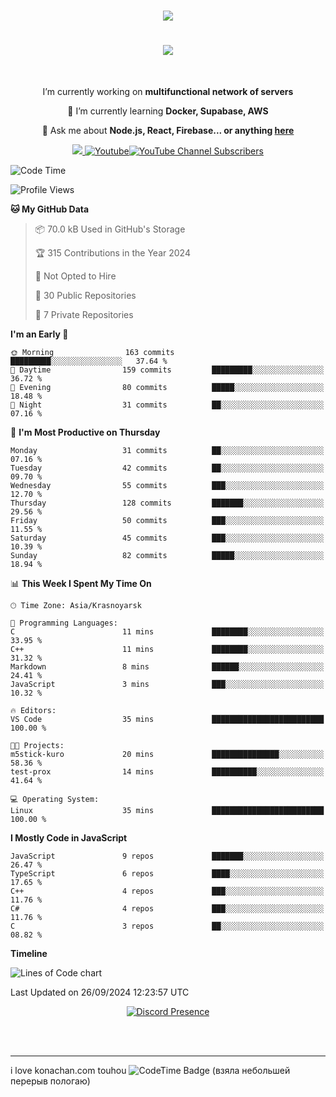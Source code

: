 <h1 align="center">
    <img src="https://count.akame.moe/@moe-counter.github)" />
</h1>

<h1 align="center">
    <img src="https://readme-typing-svg.herokuapp.com/?font=Righteous&size=35&center=true&vCenter=true&width=500&height=70&duration=4000&lines=Hi+There!+👋;+I'm+Waidelos!;" />
</h1>
<br/>

<div align="center">
 
   I’m currently working on **multifunctional network of servers**
 
 🌱 I’m currently learning **Docker, Supabase, AWS**

💬 Ask me about **Node.js, React, Firebase... or anything [here](https://github.com/kurobaaka/kurobaaka/issues)**

 </div>
 
<div align="center"> 
  <a href="mailto:drainlinux@gmail.com">
    <img src="https://img.shields.io/badge/Gmail-333333?style=for-the-badge&logo=gmail&logoColor=red" />
    <a href="https://www.youtube.com/@Waideloss?sub_confirmation=1"><img alt="Youtube" title="Youtube" src="https://img.shields.io/badge/-youtube-gray?style=for-the-badge&logo=youtube&logoColor=white"/><img alt="YouTube Channel Subscribers" src="https://img.shields.io/youtube/channel/subscribers/UCX3sHGkxtRLjqHIZQ9tdarA?label=%20&style=for-the-badge"/>
  </a>
</div>



<!--START_SECTION:waka-->
![Code Time](http://img.shields.io/badge/Code%20Time-1%20hr%206%20mins-blue)

![Profile Views](http://img.shields.io/badge/Profile%20Views-0-blue)

**🐱 My GitHub Data** 

> 📦 70.0 kB Used in GitHub's Storage 
 > 
> 🏆 315 Contributions in the Year 2024
 > 
> 🚫 Not Opted to Hire
 > 
> 📜 30 Public Repositories 
 > 
> 🔑 7 Private Repositories 
 > 
**I'm an Early 🐤** 

```text
🌞 Morning                163 commits         █████████░░░░░░░░░░░░░░░░   37.64 % 
🌆 Daytime                159 commits         █████████░░░░░░░░░░░░░░░░   36.72 % 
🌃 Evening                80 commits          █████░░░░░░░░░░░░░░░░░░░░   18.48 % 
🌙 Night                  31 commits          ██░░░░░░░░░░░░░░░░░░░░░░░   07.16 % 
```
📅 **I'm Most Productive on Thursday** 

```text
Monday                   31 commits          ██░░░░░░░░░░░░░░░░░░░░░░░   07.16 % 
Tuesday                  42 commits          ██░░░░░░░░░░░░░░░░░░░░░░░   09.70 % 
Wednesday                55 commits          ███░░░░░░░░░░░░░░░░░░░░░░   12.70 % 
Thursday                 128 commits         ███████░░░░░░░░░░░░░░░░░░   29.56 % 
Friday                   50 commits          ███░░░░░░░░░░░░░░░░░░░░░░   11.55 % 
Saturday                 45 commits          ███░░░░░░░░░░░░░░░░░░░░░░   10.39 % 
Sunday                   82 commits          █████░░░░░░░░░░░░░░░░░░░░   18.94 % 
```


📊 **This Week I Spent My Time On** 

```text
🕑︎ Time Zone: Asia/Krasnoyarsk

💬 Programming Languages: 
C                        11 mins             ████████░░░░░░░░░░░░░░░░░   33.95 % 
C++                      11 mins             ████████░░░░░░░░░░░░░░░░░   31.32 % 
Markdown                 8 mins              ██████░░░░░░░░░░░░░░░░░░░   24.41 % 
JavaScript               3 mins              ███░░░░░░░░░░░░░░░░░░░░░░   10.32 % 

🔥 Editors: 
VS Code                  35 mins             █████████████████████████   100.00 % 

🐱‍💻 Projects: 
m5stick-kuro             20 mins             ███████████████░░░░░░░░░░   58.36 % 
test-prox                14 mins             ██████████░░░░░░░░░░░░░░░   41.64 % 

💻 Operating System: 
Linux                    35 mins             █████████████████████████   100.00 % 
```

**I Mostly Code in JavaScript** 

```text
JavaScript               9 repos             ███████░░░░░░░░░░░░░░░░░░   26.47 % 
TypeScript               6 repos             ████░░░░░░░░░░░░░░░░░░░░░   17.65 % 
C++                      4 repos             ███░░░░░░░░░░░░░░░░░░░░░░   11.76 % 
C#                       4 repos             ███░░░░░░░░░░░░░░░░░░░░░░   11.76 % 
C                        3 repos             ██░░░░░░░░░░░░░░░░░░░░░░░   08.82 % 
```



**Timeline**

![Lines of Code chart](https://raw.githubusercontent.com/kurobaaka/kurobaaka/main/assets/bar_graph.png)


 Last Updated on 26/09/2024 12:23:57 UTC
<!--END_SECTION:waka-->


<div align="center">
    <a href="https://discord.com/users/894800603467878411" target="_blank">
      <img src="https://lanyard.cnrad.dev/api/894800603467878411" alt="Discord Presence">
    </a>
</div>

</details>

</div>

<br/><br/>

<hr/>

i love konachan.com touhou <img href="https://codetime.dev" alt="CodeTime Badge" src="https://img.shields.io/endpoint?style=social&color=222&url=https%3A%2F%2Fapi.codetime.dev%2Fshield%3Fid%3D26759%26project%3D%26in=0"> (взяла небольшей перерыв пологаю)
